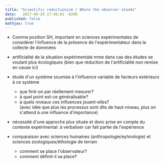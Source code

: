 ```yaml
---
title: "Scientific reductionism / Where the observer stands"
date:   2017-09-20 17:46:01 -0200
published: false
mathjax: true
---
```


* Comme position SH, important en sciences expérimentales de considérer 
l'influence de la présence de l'expérimentateur dans la collecte de donnnées
+ artificialité de la situation expérimentale mme dans cas des études se voulant plus écologiques 
(bien que réduction de l'artificialité non remise en cause ici)

* étude d'un système soumise à l'influence variable de facteurs extérieurs à ce système </br>
  * que finit-on par réellement mesurer? </br>
  * à quel point est-ce généralisable? </br>
  * à quels niveaux ces influences jouent-elles? </br>
    (avec idée que plus les processus sont dits de haut-niveau, plus on s'attend à une influence d'importance)
    
* nécessité d'une approche plus située et donc prise en compte du contexte expérimental: à verbaliser car fait partie de l'expérience

* comparaison avec sciences humaines (anthropologie/eyhnologie) et sciences zoologiques/éthologie de terrain
  * comment se place l'observateur?
  * comment définit-il sa place?


